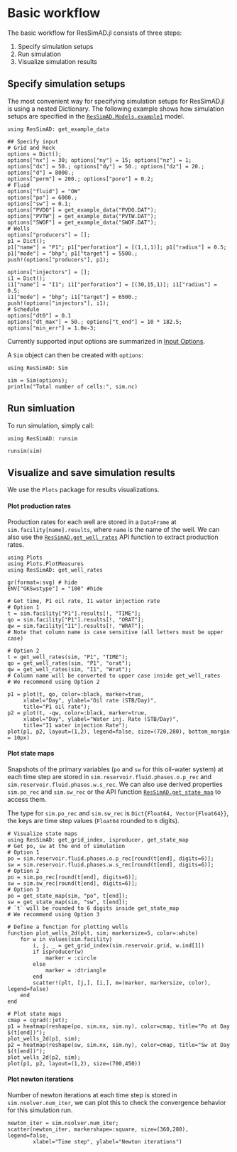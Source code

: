 # Basic workflow

The basic workflow for ResSimAD.jl consists of three steps:

1. Specify simulation setups
2. Run simulation
3. Visualize simulation results

## Specify simulation setups
The most convenient way for specifying simulation setups for ResSimAD.jl is using
a nested Dictionary. The following example shows how simulation setups are specified
in the [`ResSimAD.Models.example1`](@ref) model.

```@example workflow
using ResSimAD: get_example_data

## Specify input
# Grid and Rock
options = Dict();
options["nx"] = 30; options["ny"] = 15; options["nz"] = 1;
options["dx"] = 50.; options["dy"] = 50.; options["dz"] = 20.;
options["d"] = 8000.;
options["perm"] = 200.; options["poro"] = 0.2;
# Fluid
options["fluid"] = "OW"
options["po"] = 6000.;
options["sw"] = 0.1;
options["PVDO"] = get_example_data("PVDO.DAT");
options["PVTW"] = get_example_data("PVTW.DAT");
options["SWOF"] = get_example_data("SWOF.DAT");
# Wells
options["producers"] = [];
p1 = Dict();
p1["name"] = "P1"; p1["perforation"] = [(1,1,1)]; p1["radius"] = 0.5;
p1["mode"] = "bhp"; p1["target"] = 5500.;
push!(options["producers"], p1);

options["injectors"] = [];
i1 = Dict();
i1["name"] = "I1"; i1["perforation"] = [(30,15,1)]; i1["radius"] = 0.5;
i1["mode"] = "bhp"; i1["target"] = 6500.;
push!(options["injectors"], i1);
# Schedule
options["dt0"] = 0.1
options["dt_max"] = 50.; options["t_end"] = 10 * 182.5;
options["min_err"] = 1.0e-3;

```

Currently supported input options are summarized in [Input Options](@ref).

A `Sim` object can then be created with `options`:

```@example workflow
using ResSimAD: Sim

sim = Sim(options);
println("Total number of cells:", sim.nc)
```

## Run simluation
To run simulation, simply call:
```@example workflow
using ResSimAD: runsim

runsim(sim)
```

## Visualize and save simulation results

We use the `Plots` package for results visualizations.

#### Plot production rates
Production rates for each well are stored in a `DataFrame` at
`sim.facility[name].results`, where `name` is the name of the well.
We can also use the [`ResSimAD.get_well_rates`](@ref)
API function to extract production rates.


```@example workflow
using Plots
using Plots.PlotMeasures
using ResSimAD: get_well_rates

gr(format=:svg) # hide
ENV["GKSwstype"] = "100" #hide

# Get time, P1 oil rate, I1 water injection rate
# Option 1
t = sim.facility["P1"].results[!, "TIME"];
qo = sim.facility["P1"].results[!, "ORAT"];
qw = sim.facility["I1"].results[!, "WRAT"];
# Note that column name is case sensitive (all letters must be upper case)

# Option 2
t = get_well_rates(sim, "P1", "TIME");
qo = get_well_rates(sim, "P1", "orat");
qw = get_well_rates(sim, "I1", "Wrat");
# Column name will be converted to upper case inside get_well_rates
# We recommend using Option 2

p1 = plot(t, qo, color=:black, marker=true,
     xlabel="Day", ylabel="Oil rate (STB/Day)",
     title="P1 oil rate");
p2 = plot(t, -qw, color=:black, marker=true,
     xlabel="Day", ylabel="Water inj. Rate (STB/Day)",
     title="I1 water injection Rate");
plot(p1, p2, layout=(1,2), legend=false, size=(720,280), bottom_margin = 10px)
```

#### Plot state maps
Snapshots of the primary variables (`po` and `sw` for this oil-water system) at
each time step are stored in `sim.reservoir.fluid.phases.o.p_rec`
and `sim.reservoir.fluid.phases.w.s_rec`. We can also use derived properties
`sim.po_rec` and `sim.sw_rec` or the API function [`ResSimAD.get_state_map`](@ref)
to access them.

The type for `sim.po_rec` and `sim.sw_rec` is `Dict{Float64, Vector{Float64}}`,
the keys are time step values (`Float64` rounded to `6` digits).

```@example workflow
# Visualize state maps
using ResSimAD: get_grid_index, isproducer, get_state_map
# Get po, sw at the end of simulation
# Option 1
po = sim.reservoir.fluid.phases.o.p_rec[round(t[end], digits=6)];
sw = sim.reservoir.fluid.phases.w.s_rec[round(t[end], digits=6)];
# Option 2
po = sim.po_rec[round(t[end], digits=6)];
sw = sim.sw_rec[round(t[end], digits=6)];
# Option 3
po = get_state_map(sim, "po", t[end]);
sw = get_state_map(sim, "sw", t[end]);
# `t` will be rounded to 6 digits inside get_state_map
# We recommend using Option 3

# Define a function for plotting wells
function plot_wells_2d(plt, sim; markersize=5, color=:white)
    for w in values(sim.facility)
        i, j, _ = get_grid_index(sim.reservoir.grid, w.ind[1])
        if isproducer(w)
            marker = :circle
        else
            marker = :dtriangle
        end
        scatter!(plt, [j,], [i,], m=(marker, markersize, color), legend=false)
    end
end

# Plot state maps
cmap = cgrad(:jet);
p1 = heatmap(reshape(po, sim.nx, sim.ny), color=cmap, title="Po at Day $(t[end])");
plot_wells_2d(p1, sim);
p2 = heatmap(reshape(sw, sim.nx, sim.ny), color=cmap, title="Sw at Day $(t[end])");
plot_wells_2d(p2, sim);
plot(p1, p2, layout=(1,2), size=(700,450))
```

#### Plot newton iterations
Number of newton iterations at each time step is stored in `sim.nsolver.num_iter`,
we can plot this to check the convergence behavior for this simulation run.
```@example workflow
newton_iter = sim.nsolver.num_iter;
scatter(newton_iter, markershape=:square, size=(360,280), legend=false,
        xlabel="Time step", ylabel="Newton iterations")
```

